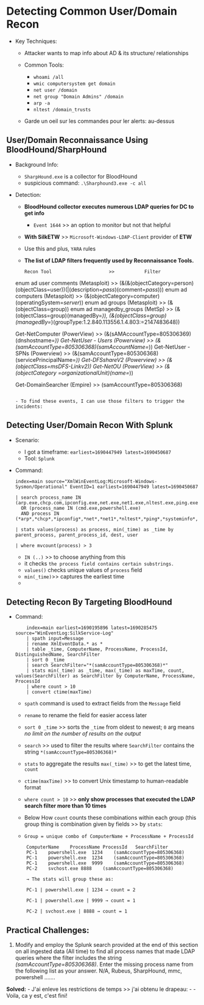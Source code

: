 # Detecting Common User/Domain Recon
- Key Techniques:
    - Attacker wants to map info about AD & its structure/ relationships
    - Common Tools:
        - `whoami /all`
        - `wmic computersystem get domain`
        - `net user /domain`
        - `net group "Domain Admins" /domain`
        - `arp -a`
        - `nltest /domain_trusts`

    - Garde un oeil sur les commandes pour ler alerts: au-dessus

## User/Domain Reconnaissance Using BloodHound/SharpHound
- Background Info:
    - `SharpHound.exe` is a collector for BloodHound
    - suspicious command: `.\Sharphound3.exe -c all`

- Detection:
    - **BloodHound collector executes numerous LDAP queries for DC to get info**
        - `Event 1644` >> an option to monitor but not that helpful

    - **With SilkETW** >> `Microsoft-Windows-LDAP-Client` provider of **ETW**
    - Use this and plus, `YARA` rules

    - **The list of LDAP filters frequently used by Reconnaissance Tools.**
        ```code
        Recon Tool                     >>           Filter

    enum ad user comments (Metasploit) >> (&(&(objectCategory=person)(objectClass=user))(|(description=*pass*)(comment=*pass*)))
    enum ad computers (Metasploit)     >> (&(objectCategory=computer)(operatingSystem=*server*))
    enum ad groups (Metasploit)        >> (&(objectClass=group))
    enum ad managedby_groups (MetSp)   >> (&(objectClass=group)(managedBy=*)),
                                          (&(objectClass=group)(managedBy=*)(groupType:1.2.840.113556.1.4.803:=2147483648))

    Get-NetComputer (PowerView)        >> (&(sAMAccountType=805306369)(dnshostname=*))
    Get-NetUser - Users (Powerview)    >> (&(samAccountType=805306368)(samAccountName=*))
    Get-NetUser - SPNs (Powerview)     >> (&(samAccountType=805306368)(servicePrincipalName=*))
    Get-DFSshareV2 (Powerview)         >> (&(objectClass=msDFS-Linkv2))
    Get-NetOU (PowerView)              >> (&(objectCategory =organizationalUnit)(name=*))

    Get-DomainSearcher (Empire)        >> (samAccountType=805306368)
    ```

    - To find these events, I can use those filters to trigger the incidents:

## Detecting User/Domain Recon With Splunk
- Scenario:
    - I got a timeframe: `earliest=1690447949 latest=1690450687`
    - Tool: `Splunk`

- Command:
    ```splunk
    index=main source="XmlWinEventLog:Microsoft-Windows-Sysmon/Operational" EventID=1 earliest=1690447949 latest=1690450687

    | search process_name IN (arp.exe,chcp.com,ipconfig.exe,net.exe,net1.exe,nltest.exe,ping.exe,systeminfo.exe,whoami.exe)
      OR (process_name IN (cmd.exe,powershell.exe)
      AND process IN (*arp*,*chcp*,*ipconfig*,*net*,*net1*,*nltest*,*ping*,*systeminfo*,*whoami*))

    | stats values(process) as process, min(_time) as _time by parent_process, parent_process_id, dest, user

    | where mvcount(process) > 3
    ```
    - `IN (..)` >> to choose anything from this
    - it checks `the process field contains certain substrings.`
    - `values()` checks unique values of `process` field
    - `min(_time)`>> captures the earliest time
    -

## Detecting Recon By Targeting BloodHound
- Command:
    ```code
        index=main earliest=1690195896 latest=1690285475 source="WinEventLog:SilkService-Log"
        | spath input=Message
        | rename XmlEventData.* as *
        | table _time, ComputerName, ProcessName, ProcessId, DistinguishedName, SearchFilter
        | sort 0 _time
        | search SearchFilter="*(samAccountType=805306368)*"
        | stats min(_time) as _time, max(_time) as maxTime, count, values(SearchFilter) as SearchFilter by ComputerName, ProcessName, ProcessId
        | where count > 10
        | convert ctime(maxTime)
    ```
    - `spath` command is used to extract fields from the `Message` field
    - `rename` to rename the field for easier access later
    - `sort 0 _time` >> sorts the `_time` from oldest to newest; `0` arg means *no limit on the number of results on the output*
    - `search` >> used to filter the results where `SearchFilter`  contains the string `*(samAccountType=805306368)*`
    - `stats` to aggregate the results `max(_time)` >> to get the latest time, `count`
    - `ctime(maxTime)` >> to convert Unix timestamp to human-readable format
    - `where count > 10` >> **only show processes that executed the LDAP search filter more than 10 times**

    - Below How `count` counts these combinations within each group (this group thing is combination given by fields >> by `stats`:
    - `Group = unique combo of ComputerName + ProcessName + ProcessId`

    ```code
        ComputerName	ProcessName	ProcessId	SearchFilter
        PC-1	powershell.exe	1234	(samAccountType=805306368)
        PC-1	powershell.exe	1234	(samAccountType=805306368)
        PC-1	powershell.exe	9999	(samAccountType=805306368)
        PC-2	svchost.exe	8888	(samAccountType=805306368)

        → The stats will group these as:

        PC-1 | powershell.exe | 1234 → count = 2

        PC-1 | powershell.exe | 9999 → count = 1

        PC-2 | svchost.exe | 8888 → count = 1
    ```

## Practical Challenges:
1. Modify and employ the Splunk search provided at the end of this section on all ingested data
   (All time) to find all process names that made LDAP queries where the filter includes the string *(samAccountType=805306368)*.
   Enter the missing process name from the following list as your answer. N/A, Rubeus, SharpHound, mmc, powershell .......

**Solved:**
    - J'ai enleve les restrictions de temps >> j'ai obtenu le drapeau:
    -
    - Voila, ca y est, c'est fini!









